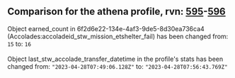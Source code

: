 ## Comparison for the athena profile, rvn: [595](https://github.com/PRO100KatYT/FortniteProfileRevisions/tree/main/profiles/athena/595%20athena.json)-[596](https://github.com/PRO100KatYT/FortniteProfileRevisions/tree/main/profiles/athena/596%20athena.json)

Object earned_count in 6f2d6e22-134e-4af3-9de5-8d30ea736ca4 (Accolades:accoladeid_stw_mission_etshelter_fail) has been changed from: `15` to: `16`
<br><br>
Object last_stw_accolade_transfer_datetime in the profile's stats has been changed from: `"2023-04-28T07:49:06.128Z"` to: `"2023-04-28T07:56:43.769Z"`
<br><br>
